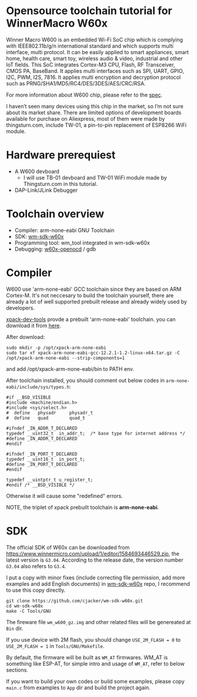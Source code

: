 # Opensource toolchain tutorial for WinnerMacro W60x

Winner Macro W600 is an embedded Wi-Fi SoC chip which is complying with IEEE802.11b/g/n international standard and which supports multi interface, multi protocol. It can be easily applied to smart appliances, smart home, health care, smart toy, wireless audio & video, industrial and other IoT fields. This SoC integrates Cortex-M3 CPU, Flash, RF Transceiver, CMOS PA, BaseBand. It applies multi interfaces such as SPI, UART, GPIO, I2C, PWM, I2S, 7816. It applies multi encryption and decryption protocol such as PRNG/SHA1/MD5/RC4/DES/3DES/AES/CRC/RSA.

For more information about W600 chip, please refer to the [spec](https://github.com/cjacker/wm-sdk-w60x/blob/main/Doc.EN/W600_Specification_V1.0.2_EN.pdf).

I haven’t seen many devices using this chip in the market, so I’m not sure about its market share. There are limited options of development boards available for purchase on Aliexpress, most of them were made by thingsturn.com, include TW-01, a pin-to-pin replacement of ESP8266 WiFi module.



# Hardware prerequiest
- A W600 devboard
  + I will use TB-01 devboard and TW-01 WiFi module made by Thingsturn.com in this tutorial.
- DAP-Link/JLink Debugger

# Toolchain overview
- Compiler: arm-none-eabi GNU Toolchain
- SDK: [wm-sdk-w60x](https://github.com/cjacker/wm-sdk-w60x)
- Programming tool: wm_tool integrated in wm-sdk-w60x
- Debugging: [w60x-openocd](https://github.com/cjacker/w60x-openocd) / gdb


# Compiler

W600 use 'arm-none-eabi' GCC toolchain since they are based on ARM Cortex-M. It's not neccesary to build the toolchain yourself, there are already a lot of well supported prebuilt release and already widely used by developers. 

[xpack-dev-tools](https://github.com/xpack-dev-tools) provde a prebuilt 'arm-none-eabi' toolchain. you can download it from [here](https://github.com/xpack-dev-tools/arm-none-eabi-gcc-xpack/releases/download/v12.2.1-1.2/xpack-arm-none-eabi-gcc-12.2.1-1.2-linux-x64.tar.gz). 

After download:
```
sudo mkdir -p /opt/xpack-arm-none-eabi
sudo tar xf xpack-arm-none-eabi-gcc-12.2.1-1.2-linux-x64.tar.gz -C /opt/xpack-arm-none-eabi --strip-components=1
```
and add /opt/xpack-arm-none-eabi/bin to PATH env.

After toolchain installed, you should comment out below codes in `arm-none-eabi/include/sys/types.h`:

```
#if __BSD_VISIBLE
#include <machine/endian.h>
#include <sys/select.h>
#  define   physadr     physadr_t
#  define   quad        quad_t

#ifndef _IN_ADDR_T_DECLARED
typedef __uint32_t  in_addr_t;  /* base type for internet address */
#define _IN_ADDR_T_DECLARED
#endif

#ifndef _IN_PORT_T_DECLARED
typedef __uint16_t  in_port_t;
#define _IN_PORT_T_DECLARED
#endif

typedef __uintptr_t u_register_t;
#endif /* __BSD_VISIBLE */
```
Otherwise it will cause some "redefined" errors.

NOTE, the triplet of xpack prebuilt toolchain is **arm-none-eabi**.

# SDK

The official SDK of W60x can be downloaded from https://www.winnermicro.com/upload/1/editor/1584693446529.zip, the latest version is `G3.04`. According to the release date, the version number `G3.04` also refers to `G3.4`.

I put a copy with minor fixes (include correcting file permission, add more examples and add English documents) in [wm-sdk-w60x](https://github.com/cjacker/wm-sdk-w60x) repo, I recommend to use this copy directly.

```
git clone https://github.com/cjacker/wm-sdk-w60x.git
cd wm-sdk-w60x
make -C Tools/GNU
```

The fireware file `wm_w600_gz.img` and other related files will be genereated at `Bin` dir.

If you use device with 2M flash, you should change `USE_2M_FLASH = 0` to `USE_2M_FLASH = 1` in `Tools/GNU/Makefile`.

By default, the firmware will be built as `WM_AT` firmwares. WM_AT is something like ESP-AT, for simple intro and usage of `WM_AT`, refer to below sections.

If you want to build your own codes or build some examples, please copy `main.c` from examples to `App` dir and build the project again.

